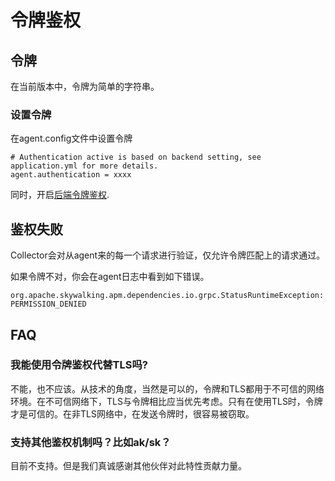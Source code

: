 # 令牌鉴权

## 令牌 
在当前版本中，令牌为简单的字符串。

### 设置令牌
在agent.config文件中设置令牌
```properties
# Authentication active is based on backend setting, see application.yml for more details.
agent.authentication = xxxx
```

同时，开启[后端令牌鉴权](../../backend/backend-token-auth.md).

## 鉴权失败 
Collector会对从agent来的每一个请求进行验证，仅允许令牌匹配上的请求通过。

如果令牌不对，你会在agent日志中看到如下错误。
```
org.apache.skywalking.apm.dependencies.io.grpc.StatusRuntimeException: PERMISSION_DENIED
```

## FAQ
### 我能使用令牌鉴权代替TLS吗?
不能，也不应该。从技术的角度，当然是可以的，令牌和TLS都用于不可信的网络环境。在不可信网络下，TLS与令牌相比应当优先考虑。只有在使用TLS时，令牌才是可信的。在非TLS网络中，在发送令牌时，很容易被窃取。

### 支持其他鉴权机制吗？比如ak/sk？
目前不支持。但是我们真诚感谢其他伙伴对此特性贡献力量。

